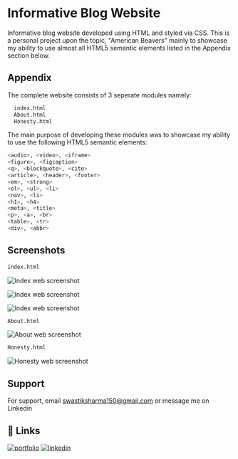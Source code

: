 # Informative Blog Website

Informative blog website developed using HTML and styled via CSS. This is a personal 
project upon the topic, "American Beavers" mainly to showcase my ability to use almost 
all HTML5 semantic elements listed in the Appendix section below.
## Appendix

The complete website consists of 3 seperate modules namely:

```bash
  index.html
  About.html
  Honesty.html
```
The main purpose of developing these modules was to showcase my 
ability to use the following HTML5 semantic elements:

```bash
<audio>, <video>, <iframe>
<figure>, <figcaption>
<q>, <blockquote>, <cite>
<article>, <header>, <footer>
<em>, <strong>
<ol>, <ul>, <li>
<nav>, <li>
<h1>, <h4>
<meta>, <title>
<p>, <a>, <br>
<table>, <tr>
<div>, <abbr>
```

## Screenshots

```bash
index.html
```
![Index web screenshot](https://i.imgur.com/PfCG58p.png)

![Index web screenshot](https://i.imgur.com/fjAJNKU.png)

![Index web screenshot](https://i.imgur.com/FTTgUuv.png)

```bash
About.html
```
![About web screenshot](https://i.imgur.com/QJpXweM.png)

```bash
Honesty.html
```
![Honesty web screenshot](https://i.imgur.com/rmz1ljp.png)
## Support

For support, email swastiksharma150@gmail.com or message me on Linkedin


## 🔗 Links
[![portfolio](https://img.shields.io/badge/my_portfolio-000?style=for-the-badge&logo=ko-fi&logoColor=white)](https://swastiksharma.com/)
[![linkedin](https://img.shields.io/badge/linkedin-0A66C2?style=for-the-badge&logo=linkedin&logoColor=white)](https://www.linkedin.com/in/swastik-sharma-80129b224/)
